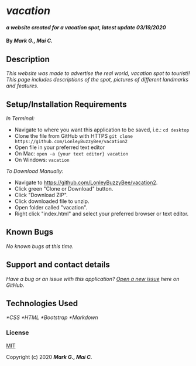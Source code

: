 # _vacation_

#### _a website created for a vacation spot, latest update 03/19/2020_

#### By _**Mark G., Mai C.**_


## Description

_This website was made to advertise the real world, vacation spot to tourist!! This page includes descriptions of the spot, pictures of different landmarks and features._

## Setup/Installation Requirements

_In Terminal:_

* Navigate to where you want this application to be saved, i.e.:
```cd desktop```
* Clone the file from GitHub with HTTPS
```git clone https://github.com/LonleyBuzzyBee/vacation2```
* Open file in your preferred text editor
* On Mac: ```open -a {your text editor} vacation```
* On Windows: ```vacation```

_To Download Manually:_

* Navigate to https://github.com/LonleyBuzzyBee/vacation2.
* Click green "Clone or Download" button.
* Click "Download ZIP".
* Click downloaded file to unzip.
* Open folder called "vacation".
* Right click "index.html" and select your preferred browser or text editor.

## Known Bugs

_No known bugs at this time._

## Support and contact details

_Have a bug or an issue with this application? [Open a new issue](https://github.com/LonleyBuzzyBee/vacation2/issues) here on GitHub._

## Technologies Used

_*CSS_
_*HTML_
_*Bootstrap_
_*Markdown_

### License

[MIT](https://choosealicense.com/licenses/mit/)

Copyright (c) 2020 **_Mark G., Mai C._**